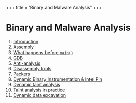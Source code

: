 +++
title = 'Binary and Malware Analysis'
+++

# Binary and Malware Analysis
1. [Introduction](introduction)
2. [Assembly](assembly)
3. [What happens before `main()`](what-happens-before-main)
4. [GDB](gdb)
5. [Anti-analysis](anti-analysis)
6. [Disassembly tools](disassembly-tools)
7. [Packers](packers)
8. [Dynamic Binary Instrumentation & Intel Pin](dynamic-binary-instrumentation-and-intel-pin)
9. [Dynamic taint analysis](dynamic-taint-analysis)
10. [Taint analysis in practice](taint-analysis-in-practice)
11. [Dynamic data excavation](dynamic-data-excavation)

